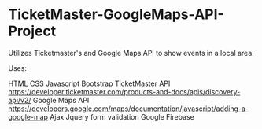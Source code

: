 # TicketMaster-GoogleMaps-API-Project
Utilizes Ticketmaster's and Google Maps API to show events in a local area.

Uses:

HTML
CSS
Javascript
Bootstrap
TicketMaster API https://developer.ticketmaster.com/products-and-docs/apis/discovery-api/v2/
Google Maps API https://developers.google.com/maps/documentation/javascript/adding-a-google-map
Ajax
Jquery
form validation
Google Firebase
